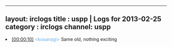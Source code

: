 
---
layout: irclogs
title : uspp | Logs for 2013-02-25
category : irclogs
channel: uspp
---
<li class="logitem"><a href="#00:00:10" name="00:00:10" class="time">[00:00:10]</a> <span class="person" style="color:#6aace3">&lt;kusanagi&gt;</span> Same old, nothing exciting </li>


